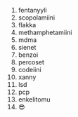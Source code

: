 1. fentanyyli
2. scopolamiini
3. flakka
4. methamphetamiini
5. mdma
6. sienet
7. benzoi
8. percoset
9. codeiini
10. xanny
11. lsd
12. pcp
13. enkelitomu
14. 😎
